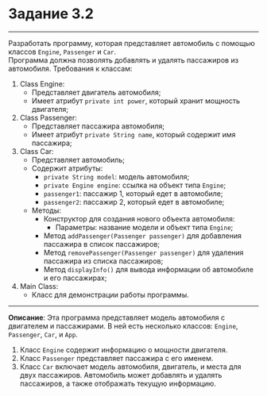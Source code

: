 # Задание 3.2
***
Разработать программу, которая представляет автомобиль с помощью классов `Engine`, `Passenger` и `Car`.  
Программа должна позволять добавлять и удалять пассажиров из автомобиля.
Требования к классам:
1. Class Engine:
    - Представляет двигатель автомобиля;
    - Имеет атрибут `private int power`, который хранит мощность двигателя;
2. Class Passenger:
    - Представляет пассажира автомобиля;
    - Имеет атрибут `private String name`, который содержит имя пассажира;
3. Class Car:
    - Представляет автомобиль;
    - Содержит атрибуты:
        * `private String model`: модель автомобиля;
        * `private Engine engine`: ссылка на объект типа `Engine`;
        * `passenger1`: пассажир 1, который едет в автомобиле;
        * `passenger2`: пассажир 2, который едет в автомобиле;
    - Методы:
        * Конструктор для создания нового объекта автомобиля:
            + Параметры: название модели и объект типа `Engine`;
        * Метод `addPassenger(Passenger passenger)` для добавления пассажира в список пассажиров;
        * Метод `removePassenger(Passenger passenger)` для удаления пассажира из списка пассажиров;
        * Метод `displayInfo()` для вывода информации об автомобиле и его пассажирах;
4. Main Class:
    - Класс для демонстрации работы программы.
***
**Описание**: Эта программа представляет модель автомобиля с двигателем и пассажирами. В ней есть несколько классов: `Engine`, `Passenger`, `Car`, и `App`.
1. Класс `Engine` содержит информацию о мощности двигателя.
2. Класс `Passenger` представляет пассажира с его именем.
3. Класс `Car` включает модель автомобиля, двигатель, и места для двух пассажиров. Автомобиль может добавлять и удалять пассажиров, а также отображать текущую информацию.